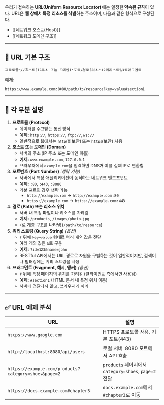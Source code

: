 



우리가 접속하는 **URL(Uniform Resource Locator)** 에는 일정한 **약속된 규칙**이 있다. 
URL은 **웹 상에서 특정 리소스를 식별**하는 주소이며, 다음과 같은 형식으로 구성된다.

- [[네트워크 호스트(Host)]]
- [[네트워크 도메인 구조]]

---

## 📌 **URL 기본 구조**

```
프로토콜://호스트(IP주소 또는 도메인):포트/경로(리소스)?쿼리스트링#프래그먼트
```

예제:

```
https://www.example.com:8080/path/to/resource?key=value#section1
```

---

## 🔹 **각 부분 설명**

1. **프로토콜 (Protocol)**
    - 데이터를 주고받는 통신 방식
    - **예제:** `http://`, `https://`, `ftp://`, `ws://`
    - 일반적으로 웹에서는 `http`(비보안) 또는 `https`(보안) 사용
2. **호스트 또는 도메인 (Domain)**
    - 서버의 주소 (IP 주소 또는 도메인 이름)
    - **예제:** `www.example.com`, `127.0.0.1`
    - 브라우저에서 `example.com`을 입력하면 DNS가 이를 실제 IP로 변환함.
3. **포트번호 (Port Number)** _(생략 가능)_
    - 서버에서 특정 애플리케이션이 동작하는 네트워크 엔드포인트
    - **예제:** `:80`, `:443`, `:8080`
    - 기본 포트인 경우 생략 가능
        - `http://example.com` → `http://example.com:80`
        - `https://example.com` → `https://example.com:443`
4. **경로 (Path) 또는 리소스 위치**
    - 서버 내 특정 파일이나 리소스를 가리킴
    - **예제:** `/products`, `/images/photo.jpg`
    - `/`로 계층 구조를 나타냄 (`/path/to/resource`)
5. **쿼리 스트링 (Query String)** _(옵션)_
    - `?` 뒤에 `key=value` 형태로 여러 개의 값을 전달
    - 여러 개의 값은 `&`로 구분
    - **예제:** `?id=123&name=john`
    - RESTful API에서는 URL 경로로 자원을 구별하는 것이 일반적이지만, 검색이나 필터링에는 쿼리 스트링을 사용
6. **프래그먼트 (Fragment, 해시, 앵커)** _(옵션)_
    - `#` 뒤에 특정 페이지의 위치를 가리킴 (클라이언트 측에서만 사용됨)
    - **예제:** `#section1` (HTML 문서 내 특정 위치 이동)
    - 서버에 전달되지 않고, 브라우저가 처리

---

## ✅ **URL 예제 분석**

|URL|설명|
|---|---|
|`https://www.google.com`|HTTPS 프로토콜 사용, 기본 포트(443)|
|`http://localhost:8080/api/users`|로컬 서버, 8080 포트에서 API 호출|
|`https://example.com/products?category=shoes&page=2`|`products` 페이지에서 `category=shoes`, `page=2` 전달|
|`https://docs.example.com#chapter3`|`docs.example.com`에서 `#chapter3`로 이동|
